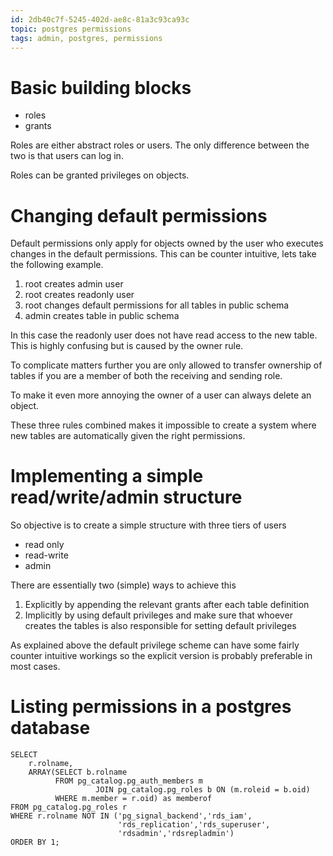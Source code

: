 ```yaml
---
id: 2db40c7f-5245-402d-ae8c-81a3c93ca93c
topic: postgres permissions
tags: admin, postgres, permissions
---
```


# Basic building blocks

- roles
- grants

Roles are either abstract roles or users. The only difference between the two is that users can log in.

Roles can be granted privileges on objects.

# Changing default permissions

Default permissions only apply for objects owned by the user who executes changes in the default permissions.
This can be counter intuitive, lets take the following example.

1) root creates admin user
2) root creates readonly user
3) root changes default permissions for all tables in public schema
4) admin creates table in public schema

In this case the readonly user does not have read access to the new table.
This is highly confusing but is caused by the owner rule.

To complicate matters further you are only allowed to transfer ownership of tables if you are a member of both the receiving and sending role.

To make it even more annoying the owner of a user can always delete an object.

These three rules combined makes it impossible to create a system where new tables are automatically given the right permissions.

# Implementing a simple read/write/admin structure

So objective is to create a simple structure with three tiers of users
- read only
- read-write
- admin

There are essentially two (simple) ways to achieve this

1) Explicitly by appending the relevant grants after each table definition
2) Implicitly by using default privileges and make sure that whoever creates the tables is also responsible for setting default privileges

As explained above the default privilege scheme can have some fairly counter intuitive workings so the explicit version is probably preferable in most cases.

# Listing permissions in a postgres database

```
SELECT
    r.rolname,
    ARRAY(SELECT b.rolname
          FROM pg_catalog.pg_auth_members m
                   JOIN pg_catalog.pg_roles b ON (m.roleid = b.oid)
          WHERE m.member = r.oid) as memberof
FROM pg_catalog.pg_roles r
WHERE r.rolname NOT IN ('pg_signal_backend','rds_iam',
                        'rds_replication','rds_superuser',
                        'rdsadmin','rdsrepladmin')
ORDER BY 1;
```
